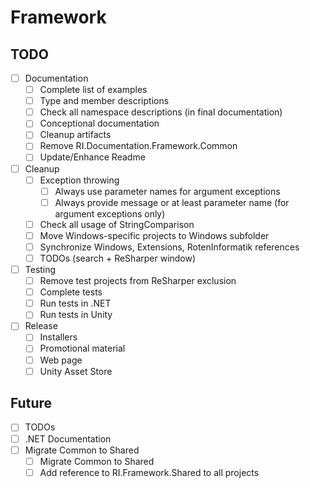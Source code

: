 # Framework

## TODO

- [ ] Documentation
  - [ ] Complete list of examples
  - [ ] Type and member descriptions
  - [ ] Check all namespace descriptions (in final documentation)
  - [ ] Conceptional documentation
  - [ ] Cleanup artifacts
  - [ ] Remove RI.Documentation.Framework.Common
  - [ ] Update/Enhance Readme
- [ ] Cleanup
  - [ ] Exception throwing
    - [ ] Always use parameter names for argument exceptions
    - [ ] Always provide message or at least parameter name (for argument exceptions only)
  - [ ] Check all usage of StringComparison
  - [ ] Move Windows-specific projects to Windows subfolder
  - [ ] Synchronize Windows, Extensions, RotenInformatik references
  - [ ] TODOs (search + ReSharper window)
- [ ] Testing
  - [ ] Remove test projects from ReSharper exclusion
  - [ ] Complete tests
  - [ ] Run tests in .NET
  - [ ] Run tests in Unity
- [ ] Release
  - [ ] Installers
  - [ ] Promotional material
  - [ ] Web page
  - [ ] Unity Asset Store

## Future

- [ ] TODOs
- [ ] .NET Documentation
- [ ] Migrate Common to Shared
  - [ ] Migrate Common to Shared
  - [ ] Add reference to RI.Framework.Shared to all projects
